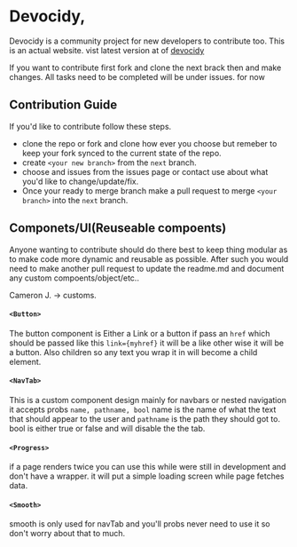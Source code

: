 # Devocidy,
Devocidy is a community project for new developers to contribute too. This is an actual website. vist latest version at of [devocidy](https://devocidy.com)

If you want to contribute first fork and clone the next brack then and make changes.
All tasks need to be completed will be under issues. for now

## Contribution Guide
If you'd like to contribute follow these steps.
- clone the repo or fork and clone how ever you choose but remeber to keep your fork synced to the current state of the repo.
- create `<your new branch>` from the `next` branch.
- choose and issues from the issues page or contact use about what you'd like to change/update/fix.
- Once your ready to merge branch make a pull request to merge `<your branch>` into the `next` branch.


## Componets/UI(Reuseable compoents)
Anyone wanting to contribute should do there best to keep thing modular as to make code more dynamic and reusable as possible. After such you would need to make another pull request to update the readme.md and document any custom compoents/object/etc..

Cameron J. -> customs.
#### `<Button>`
The button component is Either a Link or a button if pass an `href` which should be passed like this `link={myhref}`  it will be a like other wise it will be a button. Also children so any text you wrap it in will become a child element. 

#### `<NavTab>`
This is a custom component design mainly for navbars or nested navigation it accepts probs `name, pathname, bool` name is the name of what the text that should appear to the user and `pathname` is the path they should got to. bool is either true or false and will disable the the tab.

#### `<Progress>`
if a page renders twice you can use this while were still in development and don't have a wrapper. it will put a simple loading screen while page fetches data.
#### `<Smooth>`
smooth is only used for navTab and you'll probs never need to use it so don't worry about that to much.
